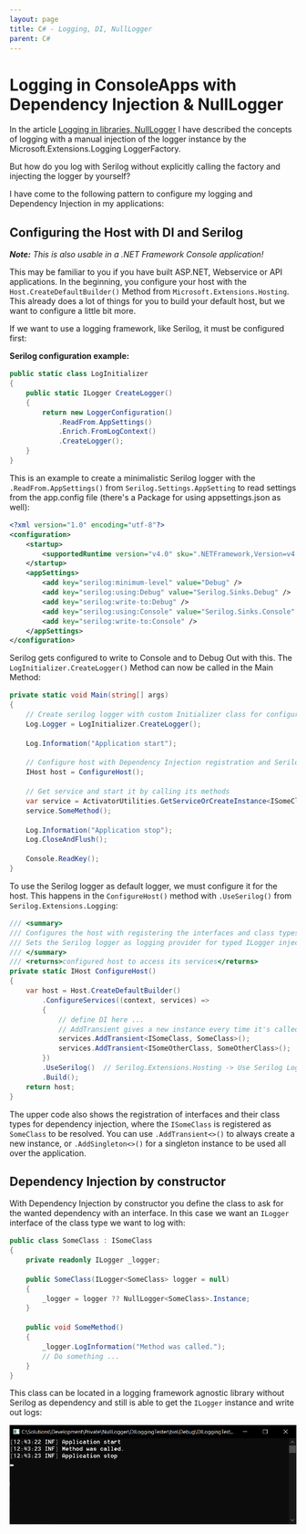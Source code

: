 ```yaml
---
layout: page
title: C# - Logging, DI, NullLogger
parent: C#
---
```


# Logging in ConsoleApps with Dependency Injection & NullLogger

In the article [Logging in libraries, NullLogger](csharp-logging-in-libraries-nullLogger.md) I have described the concepts of logging with a manual injection of the logger instance by the Microsoft.Extensions.Logging LoggerFactory.

But how do you log with Serilog without explicitly calling the factory and injecting the logger by yourself?

I have come to the following pattern to configure my logging and Dependency Injection in my applications:


## Configuring the Host with DI and Serilog

***Note:** This is also usable in a .NET Framework Console application!*

This may be familiar to you if you have built ASP.NET, Webservice or API applications. In the beginning, you configure your host with the `Host.CreateDefaultBuilder()` Method from `Microsoft.Extensions.Hosting`. This already does a lot of things for you to build your default host, but we want to configure a little bit more.

If we want to use a logging framework, like Serilog, it must be configured first:


**Serilog configuration example:**

```csharp
public static class LogInitializer
{
    public static ILogger CreateLogger()
    {
        return new LoggerConfiguration()
            .ReadFrom.AppSettings()
            .Enrich.FromLogContext()
            .CreateLogger();
    }
}
```

This is an example to create a minimalistic Serilog logger with the `.ReadFrom.AppSettings()` from `Serilog.Settings.AppSetting` to read settings from the app.config file (there's a Package for using appsettings.json as well):

```xml
<?xml version="1.0" encoding="utf-8"?>
<configuration>
	<startup>
		<supportedRuntime version="v4.0" sku=".NETFramework,Version=v4.7" />
	</startup>
	<appSettings>
		<add key="serilog:minimum-level" value="Debug" />
		<add key="serilog:using:Debug" value="Serilog.Sinks.Debug" />
		<add key="serilog:write-to:Debug" />
		<add key="serilog:using:Console" value="Serilog.Sinks.Console" />
		<add key="serilog:write-to:Console" />
	</appSettings>
</configuration>
```

Serilog gets configured to write to Console and to Debug Out with this. The `LogInitializer.CreateLogger()` Method can now be called in the Main Method:

```csharp
private static void Main(string[] args)
{
    // Create serilog logger with custom Initializer class for configuration
    Log.Logger = LogInitializer.CreateLogger();

    Log.Information("Application start");

    // Configure host with Dependency Injection registration and Serilog as logger
    IHost host = ConfigureHost();

    // Get service and start it by calling its methods
    var service = ActivatorUtilities.GetServiceOrCreateInstance<ISomeClass>(host.Services);
    service.SomeMethod();

    Log.Information("Application stop");
    Log.CloseAndFlush();

    Console.ReadKey();
}
```

To use the Serilog logger as default logger, we must configure it for the host. This happens in the `ConfigureHost()` method with `.UseSerilog()` from `Serilog.Extensions.Logging`:

```csharp
/// <summary>
/// Configures the host with registering the interfaces and class types.
/// Sets the Serilog logger as logging provider for typed ILogger injections.
/// </summary>
/// <returns>configured host to access its services</returns>
private static IHost ConfigureHost()
{
    var host = Host.CreateDefaultBuilder()
        .ConfigureServices((context, services) =>
        {
            // define DI here ...
            // AddTransient gives a new instance every time it's called
            services.AddTransient<ISomeClass, SomeClass>();
            services.AddTransient<ISomeOtherClass, SomeOtherClass>();
        })
        .UseSerilog()  // Serilog.Extensions.Hosting -> Use Serilog Logger instead of MS.Extensions.Logger at all ILogger injections
        .Build();
    return host;
}
```

The upper code also shows the registration of interfaces and their class types for dependency injection, where the `ISomeClass` is registered as `SomeClass` to be resolved.
You can use `.AddTransient<>()` to always create a new instance, or `.AddSingleton<>()` for a singleton instance to be used all over the application.


## Dependency Injection by constructor

With Dependency Injection by constructor you define the class to ask for the wanted dependency with an interface. In this case we want an `ILogger` interface of the class type we want to log with:

```csharp
public class SomeClass : ISomeClass
{
    private readonly ILogger _logger;

    public SomeClass(ILogger<SomeClass> logger = null)
    {
        _logger = logger ?? NullLogger<SomeClass>.Instance;
    }

    public void SomeMethod()
    {
        _logger.LogInformation("Method was called.");
        // Do something ...
    }
}
```

This class can be located in a logging framework agnostic library without Serilog as dependency and still is able to get the `ILogger` instance and write out logs:

[![console logging output](/assets/images/articles/logging-Console-app-nullLogger/console-logging.png)](/assets/images/articles/logging-Console-app-nullLogger/console-logging.png)


